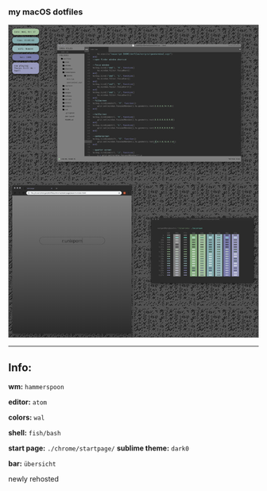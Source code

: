 ### my macOS dotfiles

![fake_busy](scrots/combo.png)

----

## Info:

**wm:**		 `hammerspoon`

**editor:**		`atom`

**colors:** 	`wal`

**shell:**		 `fish/bash`

**start page:** `./chrome/startpage/`
**sublime theme:** `dark0`

**bar:**		 `übersicht`

newly rehosted
